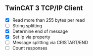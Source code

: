 ## TwinCAT 3 TCP/IP Client

- [x] Read more than 255 bytes per read
- [ ] String splitting
- [x] Determine end of message
- [x] Set Ip via property
- [ ] Message splitting via CRISTART/END
- [ ] Count responses